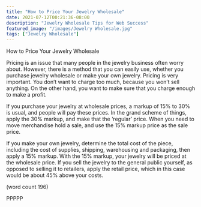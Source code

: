 ```yaml
---
title: "How to Price Your Jewelry Wholesale"
date: 2021-07-12T00:21:36-08:00
description: "Jewelry Wholesale Tips for Web Success"
featured_image: "/images/Jewelry Wholesale.jpg"
tags: ["Jewelry Wholesale"]
---
```


How to Price Your Jewelry Wholesale

Pricing is an issue that many people in the jewelry 
business often worry about. However, there is a 
method that you can easily use, whether you 
purchase jewelry wholesale or make your own
jewelry. Pricing is very important. You don’t want 
to charge too much, because you won’t sell 
anything. On the other hand, you want to make 
sure that you charge enough to make a profit.

If you purchase your jewelry at wholesale prices, a 
markup of 15% to 30% is usual, and people will pay 
these prices. In the grand scheme of things, apply 
the 30% markup, and make that the ‘regular’ price. 
When you need to move merchandise hold a sale, 
and use the 15% markup price as the sale price. 

If you make your own jewelry, determine the total 
cost of the piece, including the cost of supplies, 
shipping, warehousing and packaging, then apply a 
15% markup. With the 15% markup, your jewelry 
will be priced at the wholesale price. If you sell the 
jewelry to the general public yourself, as opposed 
to selling it to retailers, apply the retail price, which 
in this case would be about 45% above your costs. 

(word count 196)

PPPPP

